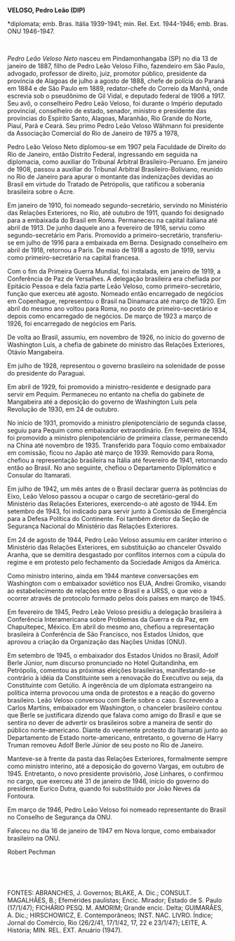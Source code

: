 **VELOSO, Pedro Leão (DIP)**

\*diplomata; emb. Bras. Itália 1939-1941; min. Rel. Ext. 1944-1946; emb.
Bras. ONU 1946-1947.

 

*Pedro Leão Veloso Neto* nasceu em Pindamonhangaba (SP) no dia 13 de
janeiro de 1887, filho de Pedro Leão Veloso Filho, fazendeiro em São
Paulo, advogado, professor de direito, juiz, promotor público,
presidente da província de Alagoas de julho a agosto de 1888, chefe de
polícia do Paraná em 1884 e de São Paulo em 1889, redator-chefe do
Correio da Manhã, onde escrevia sob o pseudônimo de Gil Vidal, e
deputado federal de 1906 a 1917. Seu avô, o conselheiro Pedro Leão
Veloso, foi durante o Império deputado provincial, conselheiro de
estado, senador, ministro e presidente das províncias do Espírito Santo,
Alagoas, Maranhão, Rio Grande do Norte, Piauí, Pará e Ceará. Seu primo
Pedro Leão Veloso Wähmann foi presidente da Associação Comercial do Rio
de Janeiro de 1975 a 1978,

Pedro Leão Veloso Neto diplomou-se em 1907 pela Faculdade de Direito do
Rio de Janeiro, então Distrito Federal, ingressando em seguida na
diplomacia, como auxiliar do Tribunal Arbitral Brasileiro-Peruano. Em
janeiro de 1908, passou a auxiliar do Tribunal Arbitral
Brasileiro-Boliviano, reunido no Rio de Janeiro para apurar o montante
das indenizações devidas ao Brasil em virtude do Tratado de Petrópolis,
que ratificou a soberania brasileira sobre o Acre.

Em janeiro de 1910, foi nomeado segundo-secretário, servindo no
Ministério das Relações Exteriores, no Rio, até outubro de 1911, quando
foi designado para a embaixada do Brasil em Roma. Permaneceu na capital
italiana até abril de 1913. De junho daquele ano a fevereiro de 1916,
serviu como segundo-secretário em Paris. Promovido a
primeiro-secretário, transferiu-se em julho de 1916 para a embaixada em
Berna. Designado conselheiro em abril de 1918, retornou a Paris. De maio
de 1918 a agosto de 1919, serviu como primeiro-secretário na capital
francesa.

Com o fim da Primeira Guerra Mundial, foi instalada, em janeiro de 1919,
a Conferência de Paz de Versalhes. A delegação brasileira era chefiada
por Epitácio Pessoa e dela fazia parte Leão Veloso, como
primeiro-secretário, função que exerceu até agosto. Nomeado então
encarregado de negócios em Copenhague, representou o Brasil na Dinamarca
até março de 1920. Em abril do mesmo ano voltou para Roma, no posto de
primeiro-secretário e depois como encarregado de negócios. De março de
1923 a março de 1926, foi encarregado de negócios em Paris.

De volta ao Brasil, assumiu, em novembro de 1926, no início do governo
de Washington Luís, a chefia de gabinete do ministro das Relações
Exteriores, Otávio Mangabeira.

Em julho de 1928, representou o governo brasileiro na solenidade de
posse do presidente do Paraguai.

Em abril de 1929, foi promovido a ministro-residente e designado para
servir em Pequim. Permaneceu no entanto na chefia do gabinete de
Mangabeira até a deposição do governo de Washington Luís pela Revolução
de 1930, em 24 de outubro.

No início de 1931, promovido a ministro plenipotenciário de segunda
classe, seguiu para Pequim como embaixador extraordinário. Em fevereiro
de 1934, foi promovido a ministro plenipotenciário de primeira classe,
permanecendo na China até novembro de 1935. Transferido para Tóquio como
embaixador em comissão, ficou no Japão até março de 1939. Removido para
Roma, chefiou a representação brasileira na Itália até fevereiro de
1941, retornando então ao Brasil. No ano seguinte, chefiou o
Departamento Diplomático e Consular do Itamarati.

Em julho de 1942, um mês antes de o Brasil declarar guerra às potências
do Eixo, Leão Veloso passou a ocupar o cargo de secretário-geral do
Ministério das Relações Exteriores, exercendo-o até agosto de 1944. Em
setembro de 1943, foi indicado para servir junto à Comissão de
Emergência para a Defesa Política do Continente. Foi também diretor da
Seção de Segurança Nacional do Ministério das Relações Exteriores.

Em 24 de agosto de 1944, Pedro Leão Veloso assumiu em caráter interino o
Ministério das Relações Exteriores, em substituição ao chanceler Osvaldo
Aranha, que se demitira desgastado por conflitos internos com a cúpula
do regime e em protesto pelo fechamento da Sociedade Amigos da América.

Como ministro interino, ainda em 1944 manteve conversações em Washington
com o embaixador soviético nos EUA, Andrei Gromiko, visando ao
estabelecimento de relações entre o Brasil e a URSS, o que veio a
ocorrer através de protocolo formado pelos dois países em março de 1945.

Em fevereiro de 1945, Pedro Leão Veloso presidiu a delegação brasileira
à Conferência Interamericana sobre Problemas da Guerra e da Paz, em
Chapultepec, México. Em abril do mesmo ano, chefiou a representação
brasileira à Conferência de São Francisco, nos Estados Unidos, que
aprovou a criação da Organização das Nações Unidas (ONU).

Em setembro de 1945, o embaixador dos Estados Unidos no Brasil, Adolf
Berle Júnior, num discurso pronunciado no Hotel Quitandinha, em
Petrópolis, comentou as próximas eleições brasileiras, manifestando-se
contrário à idéia da Constituinte sem a renovação do Executivo ou seja,
da Constituinte com Getúlio. A ingerência de um diplomata estrangeiro na
política interna provocou uma onda de protestos e a reação do governo
brasileiro. Leão Veloso conversou com Berle sobre o caso. Escrevendo a
Carlos Martins, embaixador em Washington, o chanceler brasileiro contou
que Berle se justificara dizendo que falava como amigo do Brasil e que
se sentira no dever de advertir os brasileiros sobre a maneira de sentir
do público norte-americano. Diante do veemente protesto do Itamarati
junto ao Departamento de Estado norte-americano, entretanto, o governo
de Harry Truman removeu Adolf Berle Júnior de seu posto no Rio de
Janeiro.

Manteve-se à frente da pasta das Relações Exteriores, formalmente sempre
como ministro interino, até a deposição do governo Vargas, em outubro de
1945. Entretanto, o novo presidente provisório, José Linhares, o
confirmou no cargo, que exerceu até 31 de janeiro de 1946, início do
governo do presidente Eurico Dutra, quando foi substituído por João
Neves da Fontoura.

Em março de 1946, Pedro Leão Veloso foi nomeado representante do Brasil
no Conselho de Segurança da ONU.

Faleceu no dia 16 de janeiro de 1947 em Nova Iorque, como embaixador
brasileiro na ONU.

Robert Pechman

 

 

FONTES: ABRANCHES, J. Governos; BLAKE, A. Dic.; CONSULT. MAGALHÃES, B.;
Efemérides paulistas; Encic. Mirador; Estado de S. Paulo (17/1/47);
FICHÁRIO PESQ. M. AMORIM; Grande encic. Delta; GUIMARÃES, A. Dic.;
HIRSCHOWICZ, E. Contemporâneos; INST. NAC. LIVRO. Índice; Jornal do
Comércio, Rio (26/2/41, 17/1/42, 17, 22 e 23/1/47); LEITE, A. História;
MIN. REL. EXT. Anuário (1947).

 
